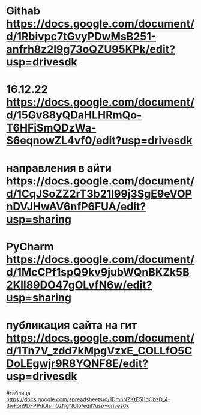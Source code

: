 # Githab https://docs.google.com/document/d/1Rbivpc7tGvyPDwMsB251-anfrh8z2l9g73oQZU95KPk/edit?usp=drivesdk
# 16.12.22 https://docs.google.com/document/d/15Gv88yQDaHLHRmQo-T6HFiSmQDzWa-S6eqnowZL4vf0/edit?usp=drivesdk
# направления в айти https://docs.google.com/document/d/1CqJSoZZ2rT3b21l99j3SgE9eVOPnDVJHwAV6nfP6FUA/edit?usp=sharing
# PyCharm https://docs.google.com/document/d/1McCPf1spQ9kv9jubWQnBKZk5B2KlI89DO47gOLvfN6w/edit?usp=sharing
# публикация сайта на гит https://docs.google.com/document/d/1Tn7V_zdd7kMpgVzxE_COLLfO5CDoLEgwjr9R8YQNF8E/edit?usp=drivesdk
#таблица https://docs.google.com/spreadsheets/d/1DmnNZKtE5I1qObzD_4-3wFon9DFPPdQIslh0zNgNUlo/edit?usp=drivesdk
